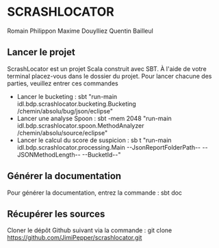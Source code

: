 SCRASHLOCATOR
===============

Romain Philippon
Maxime Douylliez
Quentin Bailleul

Lancer le projet
--------------------
ScrashLocator est un projet Scala construit avec SBT. À l'aide de votre terminal placez-vous dans le dossier du projet.
Pour lancer chacune des parties, veuillez entrer ces commandes
* Lancer le bucketing : sbt "run-main idl.bdp.scrashlocator.bucketing.Bucketing /chemin/absolu/bug/json/eclipse"
* Lancer une analyse Spoon : sbt -mem 2048 "run-main idl.bdp.scrashlocator.spoon.MethodAnalyzer /chemin/absolu/source/eclipse"
* Lancer le calcul du score de suspicion : sb t "run-main idl.bdp.scrashlocator.processing.Main --JsonReportFolderPath-- --JSONMethodLength-- --BucketId--"

Générer la documentation
--------------------------------
Pour générer la documentation, entrez la commande : sbt doc

Récupérer les sources
---------------------------
Cloner le dépôt Github suivant via la commande : git clone https://github.com/JimiPepper/scrashlocator.git

